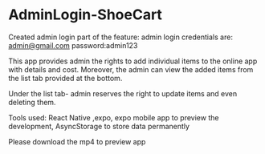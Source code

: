 # AdminLogin-ShoeCart
Created admin login part of the feature:
admin login credentials are: admin@gmail.com password:admin123

This app provides admin the rights to add individual items to the online app with details and cost. Moreover, the admin can view the added items from the list tab provided at the bottom.

Under the list tab- admin reserves the right to update items and even deleting them.

Tools used: React Native ,expo, expo mobile app to preview the development, AsyncStorage to store data permanently

Please download the mp4 to preview app
